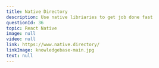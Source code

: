 ```yaml
---
title: Native Directory
description: Use native libriaries to get job done fast
questionId: 36
topic: React Native
image: null
video: null
link: https://www.native.directory/
linkImage: knowledgebase-main.jpg
text: null
---
```

